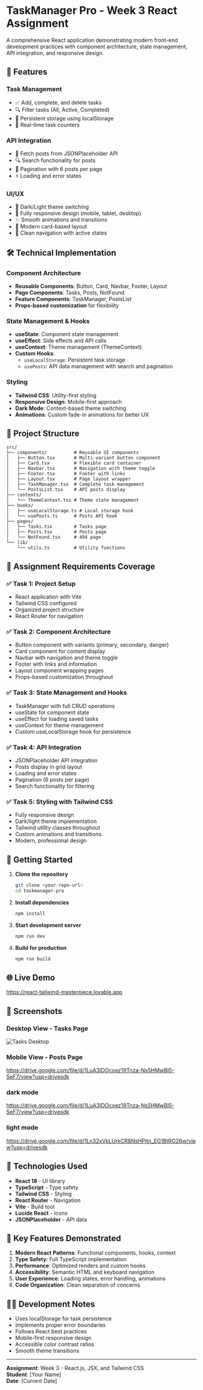 
# TaskManager Pro - Week 3 React Assignment

A comprehensive React application demonstrating modern front-end development practices with component architecture, state management, API integration, and responsive design.

## 🚀 Features

### Task Management
- ✅ Add, complete, and delete tasks
- 🔍 Filter tasks (All, Active, Completed)
- 💾 Persistent storage using localStorage
- 🎯 Real-time task counters

### API Integration
- 📡 Fetch posts from JSONPlaceholder API
- 🔍 Search functionality for posts
- 📄 Pagination with 6 posts per page
- ⚡ Loading and error states

### UI/UX
- 🌙 Dark/Light theme switching
- 📱 Fully responsive design (mobile, tablet, desktop)
- ✨ Smooth animations and transitions
- 🎨 Modern card-based layout
- 🧭 Clean navigation with active states

## 🛠️ Technical Implementation

### Component Architecture
- **Reusable Components**: Button, Card, Navbar, Footer, Layout
- **Page Components**: Tasks, Posts, NotFound
- **Feature Components**: TaskManager, PostsList
- **Props-based customization** for flexibility

### State Management & Hooks
- **useState**: Component state management
- **useEffect**: Side effects and API calls
- **useContext**: Theme management (ThemeContext)
- **Custom Hooks**: 
  - `useLocalStorage`: Persistent task storage
  - `usePosts`: API data management with search and pagination

### Styling
- **Tailwind CSS**: Utility-first styling
- **Responsive Design**: Mobile-first approach
- **Dark Mode**: Context-based theme switching
- **Animations**: Custom fade-in animations for better UX

## 📁 Project Structure

```
src/
├── components/          # Reusable UI components
│   ├── Button.tsx       # Multi-variant button component
│   ├── Card.tsx         # Flexible card container
│   ├── Navbar.tsx       # Navigation with theme toggle
│   ├── Footer.tsx       # Footer with links
│   ├── Layout.tsx       # Page layout wrapper
│   ├── TaskManager.tsx  # Complete task management
│   └── PostsList.tsx    # API posts display
├── contexts/
│   └── ThemeContext.tsx # Theme state management
├── hooks/
│   ├── useLocalStorage.ts # Local storage hook
│   └── usePosts.ts      # Posts API hook
├── pages/
│   ├── Tasks.tsx        # Tasks page
│   ├── Posts.tsx        # Posts page
│   └── NotFound.tsx     # 404 page
└── lib/
    └── utils.ts         # Utility functions
```

## 🎯 Assignment Requirements Coverage

### ✅ Task 1: Project Setup
- React application with Vite
- Tailwind CSS configured
- Organized project structure
- React Router for navigation

### ✅ Task 2: Component Architecture
- Button component with variants (primary, secondary, danger)
- Card component for content display
- Navbar with navigation and theme toggle
- Footer with links and information
- Layout component wrapping pages
- Props-based customization throughout

### ✅ Task 3: State Management and Hooks
- TaskManager with full CRUD operations
- useState for component state
- useEffect for loading saved tasks
- useContext for theme management
- Custom useLocalStorage hook for persistence

### ✅ Task 4: API Integration
- JSONPlaceholder API integration
- Posts display in grid layout
- Loading and error states
- Pagination (6 posts per page)
- Search functionality for filtering

### ✅ Task 5: Styling with Tailwind CSS
- Fully responsive design
- Dark/light theme implementation
- Tailwind utility classes throughout
- Custom animations and transitions
- Modern, professional design

## 🚀 Getting Started

1. **Clone the repository**
   ```bash
   git clone <your-repo-url>
   cd taskmanager-pro
   ```

2. **Install dependencies**
   ```bash
   npm install
   ```

3. **Start development server**
   ```bash
   npm run dev
   ```

4. **Build for production**
   ```bash
   npm run build
   ```

## 🌐 Live Demo

https://react-tailwind-masterpiece.lovable.app

## 📸 Screenshots

### Desktop View - Tasks Page
![Tasks Desktop](screenshots/tasks-desktop.png)

### Mobile View - Posts Page
https://drive.google.com/file/d/1LuA3IDOcoez19Tnza-Ns5HMwBI5-SeF7/view?usp=drivesdk
### dark mode
https://drive.google.com/file/d/1LuA3IDOcoez19Tnza-Ns5HMwBI5-SeF7/view?usp=drivesdk
### light mode
https://drive.google.com/file/d/1Ln32xVkLUrkCR8NsHPjtn_EG1BtRG26w/view?usp=drivesdk

## 🔧 Technologies Used

- **React 18** - UI library
- **TypeScript** - Type safety
- **Tailwind CSS** - Styling
- **React Router** - Navigation
- **Vite** - Build tool
- **Lucide React** - Icons
- **JSONPlaceholder** - API data

## 📝 Key Features Demonstrated

1. **Modern React Patterns**: Functional components, hooks, context
2. **Type Safety**: Full TypeScript implementation
3. **Performance**: Optimized renders and custom hooks
4. **Accessibility**: Semantic HTML and keyboard navigation
5. **User Experience**: Loading states, error handling, animations
6. **Code Organization**: Clean separation of concerns

## 👨‍💻 Development Notes

- Uses localStorage for task persistence
- Implements proper error boundaries
- Follows React best practices
- Mobile-first responsive design
- Accessible color contrast ratios
- Smooth theme transitions

---

**Assignment**: Week 3 - React.js, JSX, and Tailwind CSS  
**Student**: [Your Name]  
**Date**: [Current Date]
